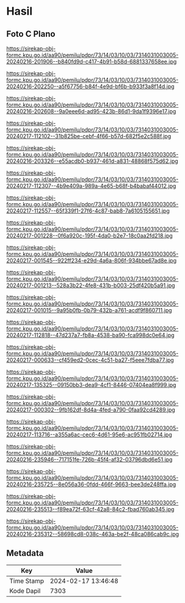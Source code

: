 # Hasil

## Foto C Plano

https://sirekap-obj-formc.kpu.go.id/aa90/pemilu/pdpr/73/14/03/10/03/7314031003005-20240216-201906--b840fd9d-c417-4b91-b58d-6881337658ee.jpg

https://sirekap-obj-formc.kpu.go.id/aa90/pemilu/pdpr/73/14/03/10/03/7314031003005-20240216-202250--a5f67756-b84f-4e9d-bf6b-b933f3a8f14d.jpg

https://sirekap-obj-formc.kpu.go.id/aa90/pemilu/pdpr/73/14/03/10/03/7314031003005-20240216-202608--9a0eee6d-ad95-423b-86d1-9da1f9396e17.jpg

https://sirekap-obj-formc.kpu.go.id/aa90/pemilu/pdpr/73/14/03/10/03/7314031003005-20240217-112102--31b825be-cebf-4f66-b57d-682f5e2c588f.jpg

https://sirekap-obj-formc.kpu.go.id/aa90/pemilu/pdpr/73/14/03/10/03/7314031003005-20240216-203326--e55acdb0-b937-461d-a831-48868f575d62.jpg

https://sirekap-obj-formc.kpu.go.id/aa90/pemilu/pdpr/73/14/03/10/03/7314031003005-20240217-112307--4b9e409a-989a-4e65-b68f-b4babaf44012.jpg

https://sirekap-obj-formc.kpu.go.id/aa90/pemilu/pdpr/73/14/03/10/03/7314031003005-20240217-112557--65f339f1-27f6-4c87-bab8-7a6105155651.jpg

https://sirekap-obj-formc.kpu.go.id/aa90/pemilu/pdpr/73/14/03/10/03/7314031003005-20240217-001228--0f6a920c-195f-4da0-b2e7-18c0aa2fd218.jpg

https://sirekap-obj-formc.kpu.go.id/aa90/pemilu/pdpr/73/14/03/10/03/7314031003005-20240217-001545--922ff234-e29d-4a6a-806f-934bbe67ad8e.jpg

https://sirekap-obj-formc.kpu.go.id/aa90/pemilu/pdpr/73/14/03/10/03/7314031003005-20240217-001213--528a3b22-4fe8-431b-b003-25df420b5a91.jpg

https://sirekap-obj-formc.kpu.go.id/aa90/pemilu/pdpr/73/14/03/10/03/7314031003005-20240217-001015--9a95b0fb-0b79-432b-a761-acdf9f860711.jpg

https://sirekap-obj-formc.kpu.go.id/aa90/pemilu/pdpr/73/14/03/10/03/7314031003005-20240217-112818--47d237a7-fb8a-4538-ba90-fca998dc0e64.jpg

https://sirekap-obj-formc.kpu.go.id/aa90/pemilu/pdpr/73/14/03/10/03/7314031003005-20240217-000633--cf459ed2-0cec-4c51-ba27-f5eee7fdba77.jpg

https://sirekap-obj-formc.kpu.go.id/aa90/pemilu/pdpr/73/14/03/10/03/7314031003005-20240217-135325--09150bb3-dea9-4cf1-8446-07404ea8f999.jpg

https://sirekap-obj-formc.kpu.go.id/aa90/pemilu/pdpr/73/14/03/10/03/7314031003005-20240217-000302--9fb162df-8d4a-4fed-a790-0faa92cd4289.jpg

https://sirekap-obj-formc.kpu.go.id/aa90/pemilu/pdpr/73/14/03/10/03/7314031003005-20240217-113716--a355a6ac-cec6-4d61-95e6-ac951fb02714.jpg

https://sirekap-obj-formc.kpu.go.id/aa90/pemilu/pdpr/73/14/03/10/03/7314031003005-20240216-235946--717151fe-726b-45f4-af32-03796dbd6e51.jpg

https://sirekap-obj-formc.kpu.go.id/aa90/pemilu/pdpr/73/14/03/10/03/7314031003005-20240216-235725--8e056a36-0fdd-466f-9663-bee3de248ffa.jpg

https://sirekap-obj-formc.kpu.go.id/aa90/pemilu/pdpr/73/14/03/10/03/7314031003005-20240216-235513--f89ea72f-63cf-42a8-84c2-fbad760ab345.jpg

https://sirekap-obj-formc.kpu.go.id/aa90/pemilu/pdpr/73/14/03/10/03/7314031003005-20240216-235312--58698cd8-038c-463a-be2f-48ca086cab9c.jpg


## Metadata

| Key        | Value               |
| ---------- | ------------------- |
| Time Stamp | 2024-02-17 13:46:48 |
| Kode Dapil | 7303                |



